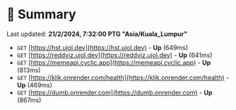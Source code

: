 # 📖 Summary
Last updated: **21/2/2024, 7:32:00 PTG "Asia/Kuala_Lumpur"**

- `GET` [https://hst.ujol.dev](https://hst.ujol.dev) - **Up** (649ms)
- `GET` [https://reddviz.ujol.dev](https://reddviz.ujol.dev) - **Up** (641ms)
- `GET` [https://memeapi.cyclic.app](https://memeapi.cyclic.app) - **Up** (813ms)
- `GET` [https://klik.onrender.com/health](https://klik.onrender.com/health) - **Up** (469ms)
- `GET` [https://dumb.onrender.com](https://dumb.onrender.com) - **Up** (867ms)
